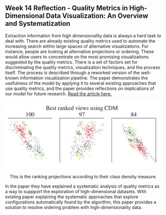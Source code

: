 Week 14 Reflection - Quality Metrics in High-Dimensional Data Visualization: An Overview and Systematization
--

Extraction information from high dimensionality data is always a hard task to deal with. There are already existing quality metrics used to automate the increasing search within large spaces of alternative visualizations. For instance, people are looking at alternative projections or ordering. These would allow users to concentrate on the most promising visualizations suggested by the quality metrics. There is a set of factors set for discriminating the quality metrics, visualization techniques, and the process itself. The process is described through a reworked version of the well-known information visualization pipeline. The paper demonstrates the usefulness of the model by applying it to several existing approaches that use quality metrics, and the paper provides reflections on implications of our model for future research. [Read the article here.](https://ieeexplore.ieee.org/abstract/document/6064985?casa_token=wd2bQ3YcmqkAAAAA:eM-jlj9rwTTuqI6gYsJXCdenrhabgIcMkoaZPmZ5NmGoNK0TW4MpxXyCqtizUQje12ZyLrfv)

<div style="text-align:center">
<img src="./images/week14-1.JPG" />
<p>This is the ranking projections according to their class density measure.</p>
</div>

In the paper they have explained a systematic analysis of quality metrics as a way to suppport the exploration of high-dimensional datasets. With existing paper explaining the systematic approaches that explore configurations automatically found by the algorithm, this paper provides a solution to resolve ordering problem with high-dimensionality data. 